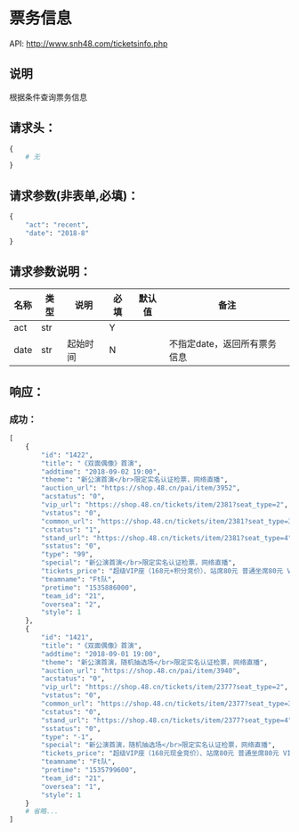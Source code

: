 # 票务信息

API:
http://www.snh48.com/ticketsinfo.php

## 说明
根据条件查询票务信息


## 请求头：
```python
{
    # 无
}
```

## 请求参数(非表单,必填)：
```python
{
    "act": "recent",
    "date": "2018-8"
}
```

## 请求参数说明：
名称 | 类型 | 说明 | 必填 | 默认值 | 备注
------- | -------- | ------- | ---- | ----- | ----
act | str |  | Y |  | 
date | str | 起始时间 | N |  | 不指定date，返回所有票务信息

## 响应：

### 成功：

```python
[
    {
        "id": "1422",
        "title": "《双面偶像》首演",
        "addtime": "2018-09-02 19:00",
        "theme": "新公演首演</br>限定实名认证检票，网络直播",
        "auction_url": "https://shop.48.cn/pai/item/3952",
        "acstatus": "0",
        "vip_url": "https://shop.48.cn/tickets/item/2381?seat_type=2",
        "vstatus": "0",
        "common_url": "https://shop.48.cn/tickets/item/2381?seat_type=3",
        "cstatus": "1",
        "stand_url": "https://shop.48.cn/tickets/item/2381?seat_type=4",
        "sstatus": "0",
        "type": "99",
        "special": "新公演首演</br>限定实名认证检票，网络直播",
        "tickets_price": "超级VIP座（168元+积分竞价）、站席80元 普通坐席80元 VIP坐席168元（<a href=\"http://www.snh48.com/ticket_faq.html\">丝瓜享受优惠票价</a>）",
        "teamname": "Ft队",
        "pretime": "1535886000",
        "team_id": "21",
        "oversea": "2",
        "style": 1
    },
    {
        "id": "1421",
        "title": "《双面偶像》首演",
        "addtime": "2018-09-01 19:00",
        "theme": "新公演首演，随机抽选场</br>限定实名认证检票，网络直播",
        "auction_url": "https://shop.48.cn/pai/item/3940",
        "acstatus": "0",
        "vip_url": "https://shop.48.cn/tickets/item/2377?seat_type=2",
        "vstatus": "0",
        "common_url": "https://shop.48.cn/tickets/item/2377?seat_type=3",
        "cstatus": "0",
        "stand_url": "https://shop.48.cn/tickets/item/2377?seat_type=4",
        "sstatus": "0",
        "type": "-1",
        "special": "新公演首演，随机抽选场</br>限定实名认证检票，网络直播",
        "tickets_price": "超级VIP座（168元现金竞价）、站席80元 普通坐席80元 VIP坐席168元（<a href=\"http://www.snh48.com/ticket_faq.html\">丝瓜享受优惠票价</a>）",
        "teamname": "Ft队",
        "pretime": "1535799600",
        "team_id": "21",
        "oversea": "1",
        "style": 1
    }
    # 省略...
]
```
